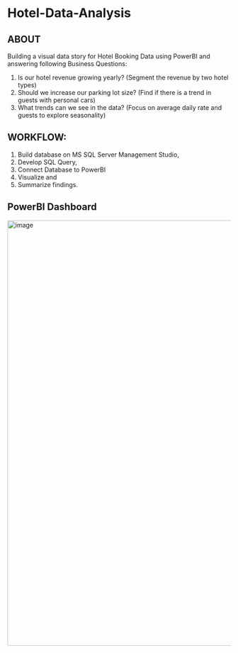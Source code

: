 # Hotel-Data-Analysis
## ABOUT
Building a visual data story for Hotel Booking Data using PowerBI and answering following Business Questions:
1.	Is our hotel revenue growing yearly? (Segment the revenue by two hotel types)
2.	Should we increase our parking lot size? (Find if there is a trend in guests with personal cars)
3.	What trends can we see in the data? (Focus on average daily rate and guests to explore seasonality)

## WORKFLOW:
1.	Build database on MS SQL Server Management Studio, 
2.	Develop SQL Query, 
3.	Connect Database to PowerBI
4.	Visualize and 
5.	Summarize findings.


## PowerBI Dashboard
<img width="960" alt="image" src="https://github.com/rashmikhadse/Hotel-Booking-Data-Analysis/assets/141110064/e5a8b1e2-5618-43a8-aee1-0b1e7cf7ba91">
